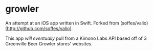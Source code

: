 growler
=======

An attempt at an iOS app written in Swift. Forked from (soffes/valio)[http://github.com/soffes/valio]. 

This app *will eventually* pull from a Kimono Labs API based off of 3 Greenville Beer Growler stores' websites.
